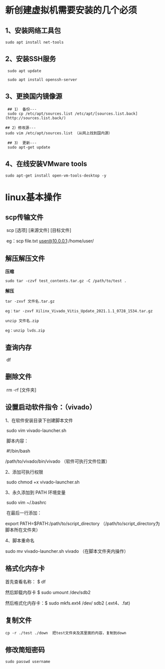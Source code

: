 # 新创建虚拟机需要安装的几个必须

## 1、安装网络工具包

```shell
sudo apt install net-tools
```



## 2、安装SSH服务

```shell 
 sudo apt update

 sudo apt install openssh-server
```



## 3、更换国内镜像源

```shell
 ## 1） 备份---
 sudo cp /etc/apt/sources.list /etc/apt/[sources.list.back](http://sources.list.back/)

## 2）修改源---
sudo vim /etc/apt/sources.list （从网上找到国内源）

 ## 3） 更新---
 sudo apt-get update
```



##  4、在线安装VMware tools

```shell
sudo apt-get install open-vm-tools-desktop -y
```

 

 

# linux基本操作

## scp传输文件

​     scp [选项] [来源文件] [目标文件]

​     eg：scp file.txt user@10.0.0.1:/home/user/

## 解压解压文件

**压缩**

```shell
sudo tar -czvf test_contents.tar.gz -C /path/to/test .
```

**解压**     

```shell
tar -zxvf 文件名.tar.gz

eg：tar -zxvf Xilinx_Vivado_Vitis_Update_2021.1.1_0728_1534.tar.gz

unzip 文件名.zip

eg：unzip lvds.zip
```



 

## 查询内存

​     df

## 删除文件

​     rm -rf [文件夹]

## 设置启动软件指令：（vivado）

1、在软件安装目录下创建脚本文件

​          sudo vim vivado-launcher.sh

​          脚本内容：

​              \#!/bin/bash

/path/to/vivado/bin/vivado （软件可执行文件位置）

2、添加可执行权限

​          sudo chmod +x vivado-launcher.sh

3、永久添加到 PATH 环境变量

​          sudo vim ~/.bashrc 

​          在最后一行添加：

export PATH=$PATH:/path/to/script_directory （/path/to/script_directory为脚本所在文件夹）

4、脚本重命名

sudo mv vivado-launcher.sh vivado （在脚本文件夹内操作）

 

## 格式化内存卡

首先查看名称： $ df

然后卸载内存卡 $ sudo umount /dev/sdb2

然后格式化内存卡：$ sudo mkfs.ext4 /dev/ sdb2  (.ext4、.fat)



## 复制文件

```shell
cp -r ./test ./down  把test文件夹及其里面的内容，复制到down
```

 

## 修改简短密码

```shell
sudo passwd username
```

 

 

 

 